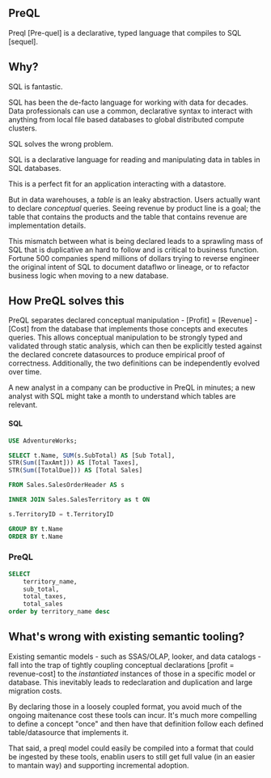 ## PreQL

Preql [Pre-quel] is a declarative, typed language that compiles to SQL [sequel].


## Why?

SQL is fantastic.

SQL has been the de-facto language for working with data for decades. Data professionals 
can use a common, declarative syntax to interact with anything from local file based databases
to global distributed compute clusters.

SQL solves the wrong problem.

SQL is a declarative language for reading and manipulating data in tables in SQL databases.

This is a perfect fit for an application interacting with a datastore. 

But in data warehouses, a _table_ is an leaky abstraction. Users actually want to declare
_conceptual_ queries. Seeing revenue by product line is a goal; the table that contains
the products and the table that contains revenue are implementation details.

This mismatch between what is being declared
leads to a sprawling mass of SQL that is duplicative an hard to follow and is critical 
to business function. Fortune 500 companies spend millions of dollars trying to reverse 
engineer the original intent of SQL to document dataflwo or lineage, or to refactor
business logic when moving to a new database.

## How PreQL solves this

PreQL separates declared conceptual manipulation - [Profit] = [Revenue] - [Cost] from the
database that implements those concepts and executes queries. This allows conceptual 
manipulation to be strongly typed and validated through static analysis, which can then be 
explicitly tested against the declared concrete datasources to produce empirical
proof of correctness. Additionally, the two definitions can be independently evolved
over time. 

A new analyst in a company can be productive in PreQL in minutes; a new analyst with SQL might
take a month to understand which tables are relevant. 

#### SQL
```sql
USE AdventureWorks;

SELECT t.Name, SUM(s.SubTotal) AS [Sub Total],
STR(Sum([TaxAmt])) AS [Total Taxes],
STR(Sum([TotalDue])) AS [Total Sales]

FROM Sales.SalesOrderHeader AS s

INNER JOIN Sales.SalesTerritory as t ON

s.TerritoryID = t.TerritoryID

GROUP BY t.Name
ORDER BY t.Name
```

### PreQL
```sql
SELECT 
    territory_name,
    sub_total,
    total_taxes,
    total_sales
order by territory_name desc
```


## What's wrong with existing semantic tooling?

Existing semantic models - such as SSAS/OLAP, looker, and data catalogs - fall into the trap of tightly coupling
conceptual declarations [profit = revenue-cost] to the _instantiated_ instances of those in a specific
model or database. This inevitably leads to redeclaration and duplication and large migration costs.

By declaring those in a loosely coupled format, you avoid much of the ongoing maitenance cost these tools 
can incur. It's much more compelling to define a concept "once" and then have that definition follow each
defined table/datasource that implements it. 

That said, a preql model could easily be compiled into a format that could be ingested by these tools,
enablin users to still get full value (in an easier to mantain way) and supporting incremental adoption. 